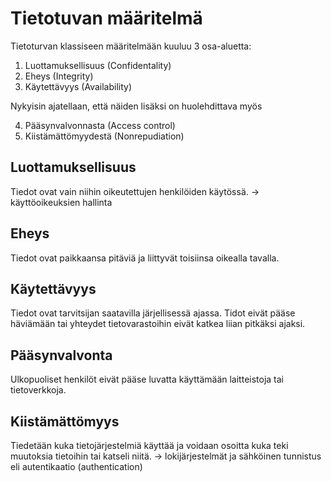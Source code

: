 # Tietotuvan määritelmä

Tietoturvan klassiseen määritelmään kuuluu 3 osa-aluetta:
1. Luottamuksellisuus (Confidentality)
2. Eheys (Integrity)
3. Käytettävyys (Availability)

Nykyisin ajatellaan, että näiden lisäksi on huolehdittava myös

4. Pääsynvalvonnasta (Access control)
5. Kiistämättömyydestä (Nonrepudiation)

## Luottamuksellisuus
Tiedot ovat vain niihin oikeutettujen henkilöiden käytössä. -> käyttöoikeuksien hallinta

## Eheys
Tiedot ovat paikkaansa pitäviä ja liittyvät toisiinsa oikealla tavalla.

## Käytettävyys
Tiedot ovat tarvitsijan saatavilla järjellisessä ajassa. Tidot eivät pääse häviämään tai yhteydet tietovarastoihin eivät katkea liian pitkäksi ajaksi.

## Pääsynvalvonta
Ulkopuoliset henkilöt eivät pääse luvatta käyttämään laitteistoja tai tietoverkkoja.

## Kiistämättömyys
Tiedetään kuka tietojärjestelmiä käyttää ja voidaan osoitta kuka teki muutoksia tietoihin tai katseli niitä. -> lokijärjestelmät ja sähköinen tunnistus eli autentikaatio (authentication)

